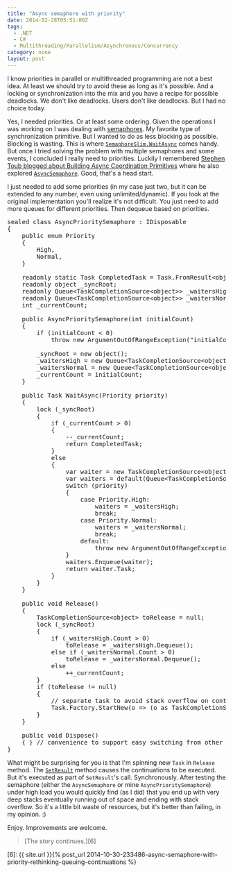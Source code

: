 ```yaml
---
title: "Async semaphore with priority"
date: 2014-02-28T05:51:00Z
tags:
  - .NET
  - C#
  - Multithreading/Parallelism/Asynchronous/Concurrency
category: none
layout: post
---
```

I know priorities in parallel or multithreaded programming are not a best idea. At least we should try to avoid these as long as it's possible. And a locking or synchronization into the mix and you have a recipe for possible deadlocks. We don't like deadlocks. Users don't like deadlocks. But I had no choice today.

<!-- excerpt -->

Yes, I needed priorities. Or at least some ordering. Given the operations I was working on I was dealing with [semaphores][1]. My favorite type of synchronization primitive. But I wanted to do as less blocking as possible. Blocking is wasting. This is where [`SemaphoreSlim.WaitAsync`][4] comes handy. But once I tried solving the problem with multiple semaphores and some events, I concluded I really need to priorities. Luckily I remembered [Stephen Toub blogged about Building Async Coordination Primitives][2] where he also explored [`AsyncSemaphore`][3]. Good, that's a head start.

I just needed to add some priorities (in my case just two, but it can be extended to any number, even using unlimited/dynamic). If you look at the original implementation you'll realize it's not difficult. You just need to add more queues for different priorities. Then dequeue based on priorities.

<pre class="brush:csharp">
sealed class AsyncPrioritySemaphore : IDisposable
{
	public enum Priority
	{
		High,
		Normal,
	}

	readonly static Task CompletedTask = Task.FromResult&lt;object&gt;(null);
	readonly object _syncRoot;
	readonly Queue&lt;TaskCompletionSource&lt;object&gt;&gt; _waitersHigh;
	readonly Queue&lt;TaskCompletionSource&lt;object&gt;&gt; _waitersNormal;
	int _currentCount;

	public AsyncPrioritySemaphore(int initialCount)
	{
		if (initialCount &lt; 0)
			throw new ArgumentOutOfRangeException("initialCount");

		_syncRoot = new object();
		_waitersHigh = new Queue&lt;TaskCompletionSource&lt;object&gt;&gt;();
		_waitersNormal = new Queue&lt;TaskCompletionSource&lt;object&gt;&gt;();
		_currentCount = initialCount;
	}

	public Task WaitAsync(Priority priority)
	{
		lock (_syncRoot)
		{
			if (_currentCount &gt; 0)
			{
				--_currentCount;
				return CompletedTask;
			}
			else
			{
				var waiter = new TaskCompletionSource&lt;object&gt;();
				var waiters = default(Queue&lt;TaskCompletionSource&lt;object&gt;&gt;);
				switch (priority)
				{
					case Priority.High:
						waiters = _waitersHigh;
						break;
					case Priority.Normal:
						waiters = _waitersNormal;
						break;
					default:
						throw new ArgumentOutOfRangeException("priority");
				}
				waiters.Enqueue(waiter);
				return waiter.Task;
			}
		}
	}

	public void Release()
	{
		TaskCompletionSource&lt;object&gt; toRelease = null;
		lock (_syncRoot)
		{
			if (_waitersHigh.Count &gt; 0)
				toRelease = _waitersHigh.Dequeue();
			else if (_waitersNormal.Count &gt; 0)
				toRelease = _waitersNormal.Dequeue();
			else
				++_currentCount;
		}
		if (toRelease != null)
		{
			// separate task to avoid stack overflow on continuations
			Task.Factory.StartNew(o =&gt; (o as TaskCompletionSource&lt;object&gt;).SetResult(null), toRelease, TaskCreationOptions.HideScheduler).Wait();
		}
	}

	public void Dispose()
	{ } // convenience to support easy switching from other primitives
}
</pre>

What might be surprising for you is that I'm spinning new `Task` in `Release` method. The [`SetResult`][5] method causes the continuations to be executed. But it's executed as part of `SetResult`'s call. Synchronously. After testing the semaphore (either the `AsyncSemaphore` or mine `AsyncPrioritySemaphore`) under high load you would quickly find (as I did) that you end up with very deep stacks eventually running out of space and ending with stack overflow. So it's a little bit waste of resources, but it's better than failing, in my opinion. :)

Enjoy. Improvements are welcome.

> [The story continues.][6]

[1]: http://en.wikipedia.org/wiki/Semaphore_(programming)
[2]: http://social.msdn.microsoft.com/Search/en-US?query=%22Building%20Async%20Coordination%20Primitives%22&beta=0&rn=.NET+Parallel+Programming&rq=site:blogs.msdn.com/b/pfxteam/&ac=4
[3]: http://blogs.msdn.com/b/pfxteam/archive/2012/02/12/10266983.aspx
[4]: http://msdn.microsoft.com/en-us/library/hh462723(v=vs.110).aspx
[5]: http://msdn.microsoft.com/en-us/library/dd449202(v=vs.110).aspx
[6]: {{ site.url }}{% post_url 2014-10-30-233486-async-semaphore-with-priority-rethinking-queuing-continuations %}